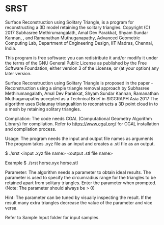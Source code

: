 # SRST 

Surface Reconstruction using Solitary Triangle, is a program for reconstructing a 3D model retaining the solitary triangles.
Copyright (C) 2017 Subhasree Methirumangalath, Amal Dev Parakkat, Shyam Sundar Kannan, , and Ramanathan Muthuganapathy, Advanced Geometric Computing Lab, Department of Engineering Design, IIT Madras, Chennai, India.

This program is free software: you can redistribute it and/or modify
it under the terms of the GNU General Public License as published by
the Free Software Foundation, either version 3 of the License, or
(at your option) any later version.

Surface Reconstruction using Solitary Triangle is proposed in the paper - Reconstruction using a simple triangle removal approach by Subhasree Methirumangalath, Amal Dev Parakkat, Shyam Sundar Kannan, Ramanathan Muthuganapathy:accepted as a Technical Brief in SIGGRAPH Asia 2017
The algorithm uses Delaunay triangualtion to reconstructs a 3D point cloud in to a mesh by retaining solitary triangles.

Compilation:
The code needs CGAL (Computational Geometry Algorithm Library) for compilation. 
Refer to https://www.cgal.org/ for CGAL installation and compilation process.

Usage: 
The program needs the input and output file names as arguments
The program takes .xyz file as an input and creates a .stl file as an output.

$ ./srst <input .xyz file name> <output .stl file name>

Example
$ ./srst horse.xyx horse.stl

Parameter: 
The algorithm needs a parameter to obtain ideal results.
The parameter is used to specify the circumradius range for the triangles to be retained apart from solitary triangles.
Enter the parameter when prompted. (Note: The parameter should always be > 0)

Hint: The parameter can be tuned by visually inspecting the result. 
If the result many extra triangles decrease the value of the parameter and vice versa.

Refer to Sample Input folder for input samples.

